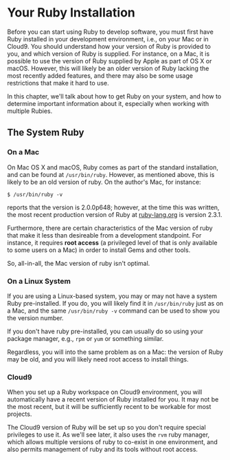 # Your Ruby Installation

Before you can start using Ruby to develop software, you must first have Ruby installed in your development environment, i.e., on your Mac or in Cloud9. You should understand how your version of Ruby is provided to you, and which version of Ruby is supplied. For instance, on a Mac, it is possible to use the version of Ruby supplied by Apple as part of OS X or macOS. However, this will likely be an older version of Ruby lacking the most recently added features, and there may also be some usage restrictions that make it hard to use.

In this chapter, we'll talk about how to get Ruby on your system, and how to determine important information about it, especially when working with multiple Rubies.

## The System Ruby

### On a Mac

On Mac OS X and macOS, Ruby comes as part of the standard installation, and can be found at `/usr/bin/ruby`. However, as mentioned above, this is likely to be an old version of ruby. On the author's Mac, for instance:

```terminal
$ /usr/bin/ruby -v
```

reports that the version is 2.0.0p648; however, at the time this was written, the most recent production version of Ruby at [ruby-lang.org](https://www.ruby-lang.org/en/downloads/) is version 2.3.1.

Furthermore, there are certain characteristics of the Mac version of ruby that make it less than desireable from a development standpoint. For instance, it requires **root access** (a privileged level of that is only available to some users on a Mac) in order to install Gems and other tools.

So, all-in-all, the Mac version of ruby isn't optimal.

### On a Linux System

If you are using a Linux-based system, you may or may not have a system Ruby pre-installed. If you do, you will likely find it in `/usr/bin/ruby` just as on a Mac, and the same `/usr/bin/ruby -v` command can be used to show you the version number.

If you don't have ruby pre-installed, you can usually do so using your package manager, e.g., `rpm` or `yum` or something similar.

Regardless, you will into the same problem as on a Mac: the version of Ruby may be old, and you will likely need root access to install things.

### Cloud9

When you set up a Ruby workspace on Cloud9 environment, you will automatically have a recent version of Ruby installed for you. It may not be the most recent, but it will be sufficiently recent to be workable for most projects.

The Cloud9 version of Ruby will be set up so you don't require special privileges to use it. As we'll see later, it also uses the `rvm` ruby manager, which allows multiple versions of ruby to co-exist in one environment, and also permits management of ruby and its tools without root access.
